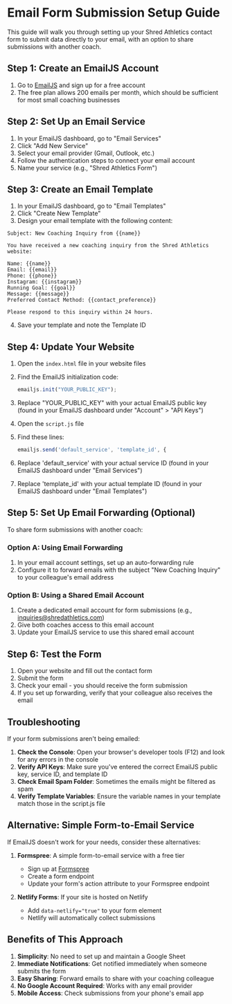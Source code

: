 # Email Form Submission Setup Guide

This guide will walk you through setting up your Shred Athletics contact form to submit data directly to your email, with an option to share submissions with another coach.

## Step 1: Create an EmailJS Account

1. Go to [EmailJS](https://www.emailjs.com/) and sign up for a free account
2. The free plan allows 200 emails per month, which should be sufficient for most small coaching businesses

## Step 2: Set Up an Email Service

1. In your EmailJS dashboard, go to "Email Services"
2. Click "Add New Service"
3. Select your email provider (Gmail, Outlook, etc.)
4. Follow the authentication steps to connect your email account
5. Name your service (e.g., "Shred Athletics Form")

## Step 3: Create an Email Template

1. In your EmailJS dashboard, go to "Email Templates"
2. Click "Create New Template"
3. Design your email template with the following content:

```
Subject: New Coaching Inquiry from {{name}}

You have received a new coaching inquiry from the Shred Athletics website:

Name: {{name}}
Email: {{email}}
Phone: {{phone}}
Instagram: {{instagram}}
Running Goal: {{goal}}
Message: {{message}}
Preferred Contact Method: {{contact_preference}}

Please respond to this inquiry within 24 hours.
```

4. Save your template and note the Template ID

## Step 4: Update Your Website

1. Open the `index.html` file in your website files
2. Find the EmailJS initialization code:
   ```javascript
   emailjs.init("YOUR_PUBLIC_KEY");
   ```
3. Replace "YOUR_PUBLIC_KEY" with your actual EmailJS public key (found in your EmailJS dashboard under "Account" > "API Keys")

4. Open the `script.js` file
5. Find these lines:
   ```javascript
   emailjs.send('default_service', 'template_id', {
   ```
6. Replace 'default_service' with your actual service ID (found in your EmailJS dashboard under "Email Services")
7. Replace 'template_id' with your actual template ID (found in your EmailJS dashboard under "Email Templates")

## Step 5: Set Up Email Forwarding (Optional)

To share form submissions with another coach:

### Option A: Using Email Forwarding
1. In your email account settings, set up an auto-forwarding rule
2. Configure it to forward emails with the subject "New Coaching Inquiry" to your colleague's email address

### Option B: Using a Shared Email Account
1. Create a dedicated email account for form submissions (e.g., inquiries@shredathletics.com)
2. Give both coaches access to this email account
3. Update your EmailJS service to use this shared email account

## Step 6: Test the Form

1. Open your website and fill out the contact form
2. Submit the form
3. Check your email - you should receive the form submission
4. If you set up forwarding, verify that your colleague also receives the email

## Troubleshooting

If your form submissions aren't being emailed:

1. **Check the Console**: Open your browser's developer tools (F12) and look for any errors in the console
2. **Verify API Keys**: Make sure you've entered the correct EmailJS public key, service ID, and template ID
3. **Check Email Spam Folder**: Sometimes the emails might be filtered as spam
4. **Verify Template Variables**: Ensure the variable names in your template match those in the script.js file

## Alternative: Simple Form-to-Email Service

If EmailJS doesn't work for your needs, consider these alternatives:

1. **Formspree**: A simple form-to-email service with a free tier
   - Sign up at [Formspree](https://formspree.io/)
   - Create a form endpoint
   - Update your form's action attribute to your Formspree endpoint

2. **Netlify Forms**: If your site is hosted on Netlify
   - Add `data-netlify="true"` to your form element
   - Netlify will automatically collect submissions

## Benefits of This Approach

1. **Simplicity**: No need to set up and maintain a Google Sheet
2. **Immediate Notifications**: Get notified immediately when someone submits the form
3. **Easy Sharing**: Forward emails to share with your coaching colleague
4. **No Google Account Required**: Works with any email provider
5. **Mobile Access**: Check submissions from your phone's email app 